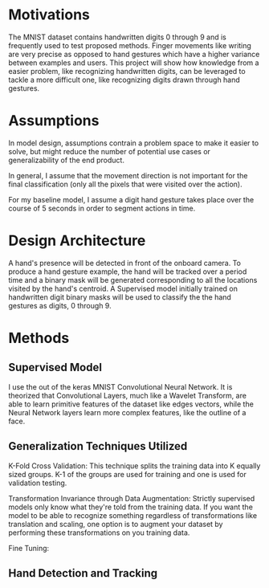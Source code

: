 # Motivations
The MNIST dataset contains handwritten digits 0 through 9 and is frequently used to test proposed methods. Finger movements like writing are very precise as opposed to hand gestures which have a higher variance between examples and users. This project will show how knowledge from a easier problem, like recognizing handwritten digits, can be leveraged to tackle a more difficult one, like recognizing digits drawn through hand gestures.

# Assumptions
In model design, assumptions contrain a problem space to make it easier to solve, but might reduce the number of potential use cases or generalizability of the end product.

In general, I assume that the movement direction is not important for the final classification (only all the pixels that were visited over the action).

For my baseline model, I assume a digit hand gesture takes place over the course of 5 seconds in order to segment actions in time.

# Design Architecture
A hand's presence will be detected in front of the onboard camera. To produce a hand gesture example, the hand will be tracked over a period time and a binary mask will be generated corresponding to all the locations visited by the hand's centroid. A Supervised model initially trained on handwritten digit binary masks will be used to classify the the hand gestures as digits, 0 through 9.

# Methods

## Supervised Model
I use the out of the keras MNIST Convolutional Neural Network. It is theorized that Convolutional Layers, much like a Wavelet Transform, are able to learn primitive features of the dataset like edges vectors, while the Neural Network layers learn more complex features, like the outline of a face.


## Generalization Techniques Utilized
K-Fold Cross Validation:
This technique splits the training data into K equally sized groups. K-1 of the groups are used for training and one is used for validation testing.

Transformation Invariance through Data Augmentation: Strictly supervised models only know what they're told from the training data. If you want the model to be able to recognize something regardless of transformations like translation and scaling, one option is to augment your dataset by performing these transformations on you training data. 

Fine Tuning:


## Hand Detection and Tracking